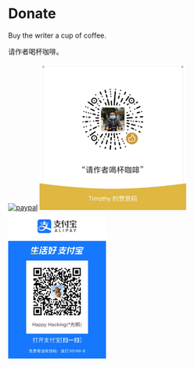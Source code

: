# Donate
Buy the writer a cup of coffee.

请作者喝杯咖啡。

[![paypal](https://www.paypalobjects.com/en_US/i/btn/btn_donateCC_LG.gif)](https://paypal.me/ygmpkk) <img src="https://github.com/ygmpkk/donate/blob/master/assets/wechat.jpg?raw=true" alt="wechat" height="300" /> <img src="https://github.com/ygmpkk/donate/blob/master/assets/alipay.jpg?raw=true" alt="alipay" height="300" />
